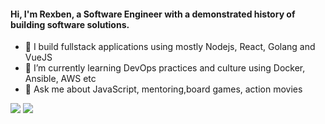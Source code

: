 
#### Hi, I'm Rexben, a Software Engineer with a demonstrated history of building software solutions.

- 🔭 I build fullstack applications using mostly Nodejs, React, Golang and VueJS
- 🌱 I’m currently learning DevOps practices and culture using Docker, Ansible, AWS etc
- 💬 Ask me about JavaScript, mentoring,board games, action movies

<a href="https://twitter.com/rexben001" target="_blank"><img src="https://img.shields.io/badge/twitter-%231DA1F2.svg?&style=for-the-badge&logo=twitter&logoColor=white" /></a>
<a href="https://www.linkedin.com/in/rexben/" target=""><img src="https://img.shields.io/badge/linkedin-%230077B5.svg?&style=for-the-badge&logo=linkedin&logoColor=white" />
</a>

